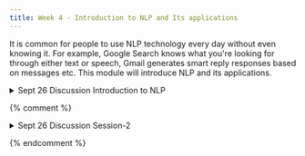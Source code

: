 ```yaml
---
title: Week 4 - Introduction to NLP and Its applications
---
```


It is common for people to use NLP technology every day without even knowing it. For example, Google Search knows what you're looking for through either text or speech,
Gmail generates smart reply responses based on messages etc. This module will introduce NLP and its applications.

<details>
  <summary class="session-summary">
    <span class="date-label">Sept 26</span>
    <span class="label label-blue">Discussion</span>
    <span class="session-title">Introduction to NLP</span>
  </summary>
  <div markdown="1">
- [Slides coming soon]
- Pre-Class Reflection:
- [Chapter 2: Speech and Language Processing, An Introduction to Natural Language Processing, Computational Linguistics, and Speech Recognition with Language Models](https://app.perusall.com/courses/training-computers-to-understand-african-languages/_/dashboard/documents/document-rb5YyN2Er4qsYW9nE) Third Edition by Daniel Jurafsky, James H. Martin. 
    - Try to answer the following; what is a document and document segmentation? what is a sentence and sentence segmentation? what do you understand by a corpora, what is tokenization? Explain these terms; stopwords, stemming, lemmatization.
    - Skim through Chapters 13,14, 15 and 16 to have a broad understanding of the Applications of NLP, no need to understand the technical details.
    
- Related papers;
  - [Ruder, Sebastian on Why You Should Do NLP Beyond English](https://app.perusall.com/courses/training-computers-to-understand-african-languages/_/dashboard/documents/document-3Ee9R5mGnvwFSNYi6)
  - [Ife Adebara, Muhammad Abdul-Mageed. “Towards Afrocentric NLP for African Languages:Where We Are and Where We Can Go.”](https://aclanthology.org/2022.acl-long.265.pdf) In Proceedings of the 60th Annual Meeting of the Association for Computational Linguistics (ACL 2022) Volume 1: Long Papers, pages 3814 - 3841.
  - [Atnafu Lambebo Tonja, Tadesse Destaw Belay, Israel Abebe Azime, et. al.,"Natural Language Processing in Ethiopian Languages: Current State, Challenges, and Opportunities"](https://aclanthology.org/2023.rail-1.14.pdf) In Proceedings of the Fourth workshop on Resources for African Indigenous Languages (RAIL 2023), pages 126–139.
  - [Chesire Emmanue, Kipkebut Andrew. "Current State, Challenges and Opportunities for Natural Language Processing Research and Development in Africa: A Systemic Review"](https://openreview.net/pdf?id=9CsL0PvDDV) In AfricaNLP workshop at the International Conference on Learning Representation (ICLR 2024).
- 
- Additional Reading
  - [Hedderich et al., A Survey on Recent Approaches for Natural Language Processing in Low-Resource Scenarios](https://app.perusall.com/courses/training-computers-to-understand-african-languages/a-survey-on-recent-approaches-for-natural-language-processing-in-low-resource-scenarios-2021-naacl-main-201-pdf) Proceedings of the 2021 conference of the North American Chapter of ACL-HLT pages 2545-2568

</div>
</details>



{% comment %}
<details>
  <summary class="session-summary">
    <span class="date-label">Sept 26</span>
    <span class="label label-blue">Discussion</span>
    <span class="session-title">Session-2</span>
  </summary>
  <div markdown="1">
- Practice annotation:
  - We will practice using [African language text corpus](https://github.com/masakhane-io/lacuna_pos_ner/tree/main/language_corpus)  to annotate African languages.
  - We will use an [external annotation tool](https://tecoholic.github.io/ner-annotator/) to annotate Named Entities in African languages text.
  


- Presentation overview:
  - On this day, students will present their Data Biographies. This is a chance to share the intriguing stories behind the datasets you've explored!
  - Each presentation should last approximately -- but also no more than -- **4 minutes**, followed by a brief (~1 minute) Q&A session.
  - Focus on the **narrative** of your Data Biography, presenting on aspects you find interesting, such as origin, collector(s), collection method(s), intended use, and any limitations or ethical considerations.
  - Use visuals or excerpts from your dataset to illustrate your points and engage the audience.
  - For more details, refer to the [assignment description](https://whaverals.github.io/IntroDH2024/assignments/).
- Presentation guidelines:
  - Maximum of **five (5) slides** per presentation.
  - Please add your slides to [this shared slide deck](https://docs.google.com/presentation/d/1mTgty4Mz-QqjX4BsHRMptukM-UFkppUwzIpYSDEeUT0/edit?usp=sharing) before the start of the class.
  - Strict time limit of **four (4) minutes** for each presentation.
  - Order of presentations:

  | **Order - Presenter(s)** | **Order - Presenter(s)**     |
  |--------------------------|------------------------------|
  | 1 - _Alison_             | 8 - _Helen_                  |
  | 2 - _Layla_              | 9 - _Colin + Melissa_        |
  | 3 - _Talia_              | 10 - _James_                 |
  | 4 - _Clay_               | 11 - _Raphaela + Emanuelle_  |
  | 5 - _Andrew_             | 12 - _Pippa_                 |
  | 6 - _Anya_               | 13 - _Yaashree_              |
  | 7 - _Ethan_               | 14 - _Pia_                   |


</div>
</details>

{% endcomment %}